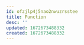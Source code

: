 ```yaml
---
id: ofzjlp4j5nao2nwuzrsstee
title: Function
desc: ''
updated: 1672673488332
created: 1672673488332
---
```

